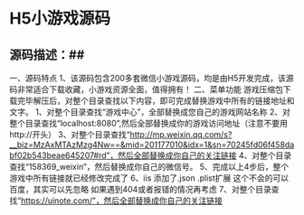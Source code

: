 # H5小游戏源码

## 源码描述：##

一、源码特点
  1、该源码包含200多套微信小游戏源码，均是由H5开发完成，该源码非常适合下载收藏，小游戏资源全面，值得拥有！
二、菜单功能
  游戏压缩包下载完毕解压后，对整个目录查找以下内容，即可完成替换游戏中所有的链接地址和文字。
  1、对整个目录查找“游戏中心”，全部替换成您自己的游戏网站名称
  2、对整个目录查找“localhost:8080”,然后全部替换成你的游戏访问地址（注意不要用http://开头）
  3、对整个目录查找“http://mp.weixin.qq.com/s?__biz=MzAxMTAzMzg4Nw==&mid=201177010&idx=1&sn=70245fd06f458dabf02b543beae645207#rd”，然后全部替换成你自己的关注链接
  4、对整个目录查找“158369_weixin”，然后替换成你自己的微信号。
  5、完成以上4步后，整个游戏中所有链接就已经修改完成了 
  6、iis 添加了.json .plist扩展 这个不会的可以百度，其实可以先忽略 如果遇到404或者报错的情况再考虑
  7、对整个目录查找“https://uinote.com/”，然后全部替换成你自己的关注链接
